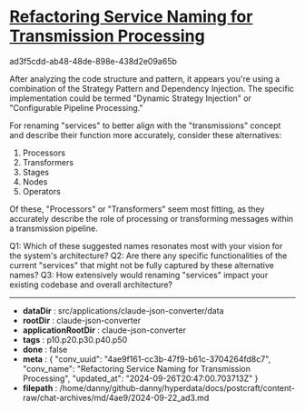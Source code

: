# [Refactoring Service Naming for Transmission Processing](https://claude.ai/chat/4ae9f161-cc3b-47f9-b61c-3704264fd8c7)

ad3f5cdd-ab48-48de-898e-438d2e09a65b

 After analyzing the code structure and pattern, it appears you're using a combination of the Strategy Pattern and Dependency Injection. The specific implementation could be termed "Dynamic Strategy Injection" or "Configurable Pipeline Processing."

For renaming "services" to better align with the "transmissions" concept and describe their function more accurately, consider these alternatives:

1. Processors
2. Transformers
3. Stages
4. Nodes
5. Operators

Of these, "Processors" or "Transformers" seem most fitting, as they accurately describe the role of processing or transforming messages within a transmission pipeline.

Q1: Which of these suggested names resonates most with your vision for the system's architecture?
Q2: Are there any specific functionalities of the current "services" that might not be fully captured by these alternative names?
Q3: How extensively would renaming "services" impact your existing codebase and overall architecture?

---

* **dataDir** : src/applications/claude-json-converter/data
* **rootDir** : claude-json-converter
* **applicationRootDir** : claude-json-converter
* **tags** : p10.p20.p30.p40.p50
* **done** : false
* **meta** : {
  "conv_uuid": "4ae9f161-cc3b-47f9-b61c-3704264fd8c7",
  "conv_name": "Refactoring Service Naming for Transmission Processing",
  "updated_at": "2024-09-26T20:47:00.703713Z"
}
* **filepath** : /home/danny/github-danny/hyperdata/docs/postcraft/content-raw/chat-archives/md/4ae9/2024-09-22_ad3.md